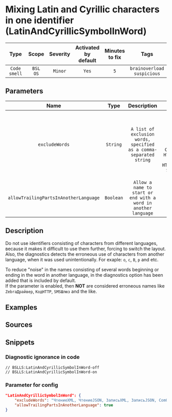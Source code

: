 # Mixing Latin and Cyrillic characters in one identifier (LatinAndCyrillicSymbolInWord)

|      Type      |    Scope    |     Severity     |    Activated<br>by default    |    Minutes<br>to fix    |                 Tags                  |
|:-------------:|:-----------------------------:|:----------------:|:------------------------------:|:-----------------------------------:|:-------------------------------------:|
| `Code smell` |         `BSL`<br>`OS`         | `Minor` |              `Yes`              |                 `5`                 |    `brainoverload`<br>`suspicious`    |

## Parameters


|                  Name                  |   Type    |                             Description                              |                                                                        Default value                                                                        |
|:-------------------------------------:|:--------:|:-----------------------------------------------------------------:|:----------------------------------------------------------------------------------------------------------------------------------------------------------------------:|
|            `excludeWords`             | `String` |     `A list of exclusion words, specified as a comma-separated string`      | `ЧтениеXML, ЧтениеJSON, ЗаписьXML, ЗаписьJSON, ComОбъект, ФабрикаXDTO, ОбъектXDTO, СоединениеFTP, HTTPСоединение, HTTPЗапрос, HTTPСервисОтвет, SMSСообщение, WSПрокси` |
| `allowTrailingPartsInAnotherLanguage` | `Boolean` | `Allow a name to start or end with a word in another language` |                                                                                 `true`                                                                                 |
<!-- Блоки выше заполняются автоматически, не трогать -->
## Description
<!-- Описание диагностики заполняется вручную. Необходимо понятным языком описать смысл и схему работу -->

Do not use identifiers consisting of characters from different languages, вecause it makes it difficult to use them further, forcing to switch the layout.  
Also, the diagnostics detects the erroneous use of characters from another language, when it was used unintentionally. For exaple: `o`, `c`, `B`, `p` and etc.

To reduce "noise" in the names consisting of several words beginning or ending in the word in another language, in the diagnostics option has been added that is included by default.  
If the parameter is enabled, then **NOT** are considered erroneous names like `ZebraДрайвер`, `КодHTTP`, `SMSШлюз` and the like.

## Examples
<!-- В данном разделе приводятся примеры, на которые диагностика срабатывает, а также можно привести пример, как можно исправить ситуацию -->

## Sources
<!-- Необходимо указывать ссылки на все источники, из которых почерпнута информация для создания диагностики -->
<!-- Примеры источников

* Источник: [Стандарт: Тексты модулей](https://its.1c.ru/db/v8std#content:456:hdoc)
* Полезная информация: [Отказ от использования модальных окон](https://its.1c.ru/db/metod8dev#content:5272:hdoc)
* Источник: [Cognitive complexity, ver. 1.4](https://www.sonarsource.com/docs/CognitiveComplexity.pdf) -->

## Snippets

<!-- Блоки ниже заполняются автоматически, не трогать -->
### Diagnostic ignorance in code

```bsl
// BSLLS:LatinAndCyrillicSymbolInWord-off
// BSLLS:LatinAndCyrillicSymbolInWord-on
```

### Parameter for config

```json
"LatinAndCyrillicSymbolInWord": {
    "excludeWords": "ЧтениеXML, ЧтениеJSON, ЗаписьXML, ЗаписьJSON, ComОбъект, ФабрикаXDTO, ОбъектXDTO, СоединениеFTP, HTTPСоединение, HTTPЗапрос, HTTPСервисОтвет, SMSСообщение, WSПрокси",
    "allowTrailingPartsInAnotherLanguage": true
}
```
